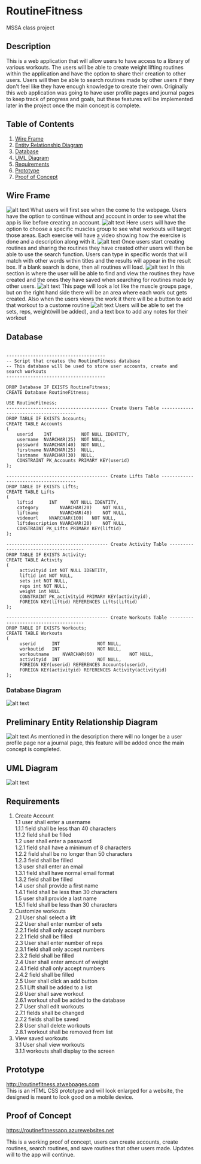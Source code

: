 # RoutineFitness
MSSA class project

## Description
This is a web application that will allow users to have access to a library of various workouts. The users will be able to create weight lifting routines within the application and have the option to share their creation to other users. Users will then be able to search routines made by other users if they don't feel like they have enough knowledge to create their own. Originally this web application was going to have user profile pages and journal pages to keep track of progress and goals, but these features will be implemented later in the project once the main concept is complete.

## Table of Contents
1. [Wire Frame](#Wire-Frame)
2. [Entity Relationship Diagram](#Entity-Relationship-Diagram)
3. [Database](#Database)
4. [UML Diagram](#UML-Diagram)
5. [Requirements](#Requirements)
6. [Prototype](#Prototype)
7. [Proof of Concept](#Proof-of-Concept) 

## Wire Frame
![alt text](/ProjectFiles/WireFrame/FrontPage.jpg)
What users will first see when the come to the webpage. Users have the option to continue without and account in order to see what the app is like before creating an account.
![alt text](/ProjectFiles/WireFrame/MuscleGroupsPage.jpg)
Here users will have the option to choose a specific muscles group to see what workouts will target those areas. Each exercise will have a video showing how the exercise is done and a description along with it.
![alt text](/ProjectFiles/WireFrame/SearchRoutinePage.jpg)
Once users start creating routines and sharing the routines they have created other users will then be able to use the search function. Users can type in specific words that will match with other words within titles and the results will appear in the result box. If a blank search is done, then all routines will load.
![alt text](/ProjectFiles/WireFrame/SavedRoutinePage.jpg)
In this section is where the user will be able to find and view the routines they have created and the ones they have saved when searching for routines made by other users.
![alt text](/ProjectFiles/WireFrame/CreateRoutine.jpg)
This page will look a lot like the muscle groups page, but on the right hand side there will be an area where each work out gets created. Also when the users views the work it there will be a button to add that workout to a custome routine
![alt text](/ProjectFiles/WireFrame/CreateRoutineRepsSets.jpg)
Users will be able to set the sets, reps, weight(will be added), and a text box to add any notes for their workout

## Database
<pre><code>
-------------------------------------
-- Script that creates the RoutineFitness database
-- This database will be used to store user accounts, create and search workouts
-------------------------------------

DROP Database IF EXISTS RoutineFitness;
CREATE Database RoutineFitness;

USE RoutineFitness;
-------------------------------------- Create Users Table --------------------------------------
DROP TABLE IF EXISTS Accounts;
CREATE TABLE Accounts
(
	userid    INT           NOT NULL IDENTITY,
	username  NVARCHAR(25)  NOT NULL,
	password  NVARCHAR(40)  NOT NULL,
	firstname NVARCHAR(25)  NULL,
	lastname  NVARCHAR(30)  NULL,
	CONSTRAINT PK_Accounts PRIMARY KEY(userid) 
);

-------------------------------------- Create Lifts Table --------------------------------------
DROP TABLE IF EXISTS Lifts;
CREATE TABLE Lifts
(
	liftid		INT		NOT NULL IDENTITY,
	category        NVARCHAR(20)	NOT NULL,
	liftname        NVARCHAR(40)	NOT NULL,
	videourl	NVARCHAR(100)   NOT NULL,
	liftdescription NVARCHAR(20)	NOT NULL,			  
	CONSTRAINT PK_Lifts PRIMARY KEY(liftid)
);

-------------------------------------- Create Activity Table --------------------------------------
DROP TABLE IF EXISTS Activity;
CREATE TABLE Activity
(
	 activityid int NOT NULL IDENTITY,
	 liftid int NOT NULL,
	 sets int NOT NULL,
	 reps int NOT NULL,
	 weight int NULL
	 CONSTRAINT PK_activityid PRIMARY KEY(activityid),
	 FOREIGN KEY(liftid) REFERENCES Lifts(liftid)
);

-------------------------------------- Create Workouts Table --------------------------------------
DROP TABLE IF EXISTS Workouts;
CREATE TABLE Workouts
(
	 userid		 INT			  NOT NULL,
	 workoutid	 INT			  NOT NULL,
	 workoutname     NVARCHAR(60)             NOT NULL,
	 activityid	 INT			  NOT NULL,
	 FOREIGN KEY(userid) REFERENCES Accounts(userid),
	 FOREIGN KEY(activityid) REFERENCES Activity(activityid)
);
</code></pre>

### Database Diagram
![alt text](/ProjectFiles/RTDatabaseDiagram.JPG)

## Preliminary Entity Relationship Diagram
![alt text](/ProjectFiles/ERD2.jpg)
As mentioned in the description there will no longer be a user profile page nor a journal page, this feature will be added once the main concept is completed.

## UML Diagram
![alt text](/ProjectFiles/UML.jpg)

## Requirements
1. Create Account <br>
	1.1 user shall enter a username <br>
  		1.1.1 field shall be less than 40 characters <br>
		1.1.2 field shall be filled <br>
1.2 user shall enter a password <br>
	1.2.1 field shall have a minimum of 8 characters <br>
	1.2.2 field shall be no longer than 50 characters <br>
	1.2.3 field shall be filled <br>
1.3 user shall enter an email <br>
	1.3.1 field shall have normal email format <br>
	1.3.2 field shall be filled <br>
1.4 user shall provide a first name <br>
	1.4.1 field shall be less than 30 characters <br>
1.5 user shall provide a last name <br>
	1.5.1 field shall be less than 30 characters <br>
2. Customize workouts <br>
	2.1 User shall select a lift <br>
	2.2 User shall enter number of sets <br>
		2.2.1 field shall only accept numbers <br>
		2.2.1 field shall be filled <br>
	2.3 User shall enter number of reps <br>
		2.3.1 field shall only accept numbers <br>
		2.3.2 field shall be filled <br>
	2.4 User shall enter amount of weight <br>
		2.4.1 field shall only accept numbers <br>
		2.4.2 field shall be filled <br>
	2.5 User shall click an add button <br>
		2.5.1 Lift shall be added to a list <br>
	2.6 User shall save workout <br>
		2.6.1 workout shall be added to the database <br>
	2.7 User shall edit workouts <br>
		2.7.1 fields shall be changed <br>
		2.7.2 fields shall be saved <br>
	2.8 User shall delete workouts <br>
		2.8.1 workout shall be removed from list <br>
3. View saved workouts <br>
	3.1 User shall view workouts <br>
		3.1.1 workouts shall display to the screen <br>



## Prototype
http://routinefitness.atwebpages.com <br>
This is an HTML CSS prototype and will look enlarged for a website, the designed is meant to look good on a mobile device.


## Proof of Concept
https://routinefitnessapp.azurewebsites.net

This is a working proof of concept, users can create accounts, create routines, search routines, and save routines that other users made. Updates will to the app will continue.
